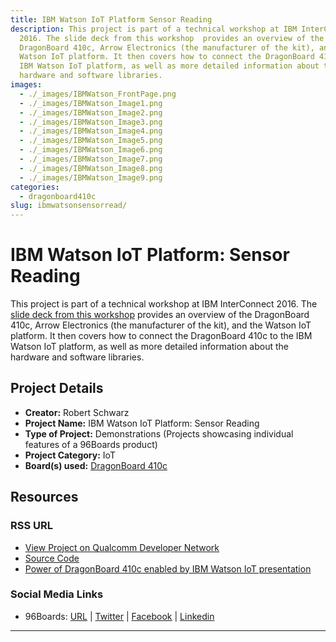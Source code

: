 ```yaml
---
title: IBM Watson IoT Platform Sensor Reading
description: This project is part of a technical workshop at IBM InterConnect
  2016. The slide deck from this workshop  provides an overview of the
  DragonBoard 410c, Arrow Electronics (the manufacturer of the kit), and the
  Watson IoT platform. It then covers how to connect the DragonBoard 410c to the
  IBM Watson IoT platform, as well as more detailed information about the
  hardware and software libraries.
images:
  - ./_images/IBMWatson_FrontPage.png
  - ./_images/IBMWatson_Image1.png
  - ./_images/IBMWatson_Image2.png
  - ./_images/IBMWatson_Image3.png
  - ./_images/IBMWatson_Image4.png
  - ./_images/IBMWatson_Image5.png
  - ./_images/IBMWatson_Image6.png
  - ./_images/IBMWatson_Image7.png
  - ./_images/IBMWatson_Image8.png
  - ./_images/IBMWatson_Image9.png
categories:
  - dragonboard410c
slug: ibmwatsonsensorread/
---
```


# IBM Watson IoT Platform: Sensor Reading

This project is part of a technical workshop at IBM InterConnect 2016. The [slide deck from this workshop](https://developer.qualcomm.com/download/project/ibm-interconnect-demo.pdf) provides an overview of the DragonBoard 410c, Arrow Electronics (the manufacturer of the kit), and the Watson IoT platform. It then covers how to connect the DragonBoard 410c to the IBM Watson IoT platform, as well as more detailed information about the hardware and software libraries.

## Project Details

- **Creator:** Robert Schwarz
- **Project Name:** IBM Watson IoT Platform: Sensor Reading
- **Type of Project:** Demonstrations (Projects showcasing individual features of a 96Boards product)
- **Project Category:** IoT
- **Board(s) used:** [DragonBoard 410c](https://www.96boards.org/product/dragonboard410c/)

## Resources

### RSS URL

- [View Project on Qualcomm Developer Network](https://developer.qualcomm.com/project/ibm-watson-iot-platform-sensor-reading)
- [Source Code](https://github.com/ArrowElectronics/ibm-iot-starter-kit)
- [Power of DragonBoard 410c enabled by IBM Watson IoT presentation](https://developer.qualcomm.com/download/project/ibm-interconnect-demo.pdf)

### Social Media Links

- 96Boards: [URL](https://www.96boards.org/) &#124; [Twitter](https://twitter.com/96boards) &#124; [Facebook](https://www.facebook.com/96Boards) &#124; [Linkedin](https://www.linkedin.com/company/{{site.linkedin_username}}/)

---
